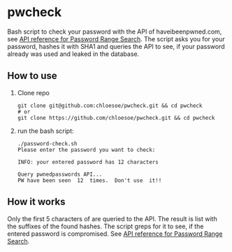 # pwcheck
Bash script to check your password with the API of haveibeenpwned.com, see
[API reference for Password Range Search][1].
The script asks you for your password, hashes it with SHA1 and queries the API
to see, if your password already was used and leaked in the database.


## How to use

1. Clone repo
    ```
    git clone git@github.com:chloesoe/pwcheck.git && cd pwcheck
    # or
    git clone https://github.com/chloesoe/pwcheck.git && cd pwcheck
    ```
2. run the bash script:
    ```
    ./password-check.sh 
    Please enter the password you want to check:
 
    INFO: your entered password has 12 characters
 
    Query pwnedpasswords API...
    PW have been seen  12  times.  Don't use  it!!
    ```


## How it works

Only the first 5 characters of are queried to the API. The result is list with
the suffixes of the found hashes. The script greps for it to see, if the
entered password is compromised.
See [API reference for Password Range Search][1].


[1]: https://haveibeenpwned.com/API/v2#SearchingPwnedPasswordsByRange
